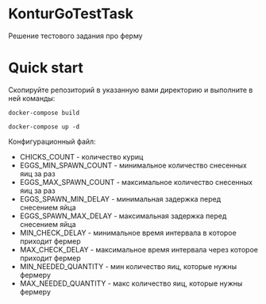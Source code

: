 # KonturGoTestTask
Решение тестового задания про ферму

# Quick start #

Скопируйте репозиторий в указанную вами директорию и выполните в ней команды:

` docker-compose build `

` docker-compose up -d `

Конфигурационный файл:

+ CHICKS_COUNT - количество куриц
+ EGGS_MIN_SPAWN_COUNT - минимальное количество снесенных яиц за раз
+ EGGS_MAX_SPAWN_COUNT - максимальное количество снесенных яиц за раз
+ EGGS_SPAWN_MIN_DELAY - минимальная задержка перед снесением яйца
+ EGGS_SPAWN_MAX_DELAY - максимальная задержка перед снесением яйца
+ MIN_CHECK_DELAY - минимальное время интервала в которое приходит фермер
+ MAX_CHECK_DELAY - максимальное время интервала через которое приходит фермер
+ MIN_NEEDED_QUANTITY - мин количество яиц, которые нужны фермеру
+ MAX_NEEDED_QUANTITY - макс количество яиц, которые нужны фермеру
